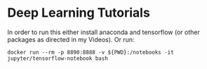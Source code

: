 # Deep Learning Tutorials

In order to run this either install anaconda and tensorflow (or other packages as directed in my Videos). Or run:
```
docker run --rm -p 8890:8888 -v ${PWD}:/notebooks -it jupyter/tensorflow-notebook bash
```
